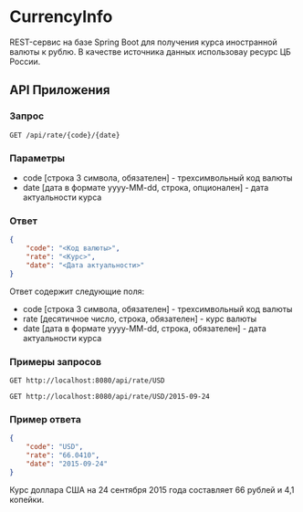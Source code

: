 # CurrencyInfo

REST-сервис на базе Spring Boot для получения курса иностранной валюты к рублю. В качестве источника данных 
использоваy ресурс ЦБ России.


API Приложения
--------------

### Запрос

    GET /api/rate/{code}/{date}


### Параметры

* code [строка 3 символа, обязателен] - трехсимвольный код валюты
* date [дата в формате yyyy-MM-dd, строка, опционален] - дата актуальности курса


### Ответ

```json
{
    "code": "<Код валюты>",
    "rate": "<Курс>",
    "date": "<Дата актуальности>"
}
```

Ответ содержит следующие поля:

* code [строка 3 символа, обязателен] - трехсимвольный код валюты
* rate [десятичное число, строка, обязателен] - курс валюты
* date [дата в формате yyyy-MM-dd, строка, обязателен] - дата актуальности курса


### Примеры запросов

    GET http://localhost:8080/api/rate/USD

    GET http://localhost:8080/api/rate/USD/2015-09-24


### Пример ответа

```json
{
    "code": "USD",
    "rate": "66.0410",
    "date": "2015-09-24"
}
```

Курс доллара США на 24 сентября 2015 года составляет 66 рублей и 4,1 копейки.
